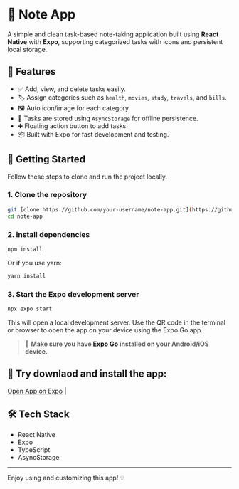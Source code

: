 # 📝 Note App

A simple and clean task-based note-taking application built using **React Native** with **Expo**, supporting categorized tasks with icons and persistent local storage.

## 📱 Features

- ✅ Add, view, and delete tasks easily.
- 🏷️ Assign categories such as `health`, `movies`, `study`, `travels`, and `bills`.
- 🖼️ Auto icon/image for each category.
- 💾 Tasks are stored using `AsyncStorage` for offline persistence.
- ➕ Floating action button to add tasks.
- 📦 Built with Expo for fast development and testing.

## 🚀 Getting Started

Follow these steps to clone and run the project locally.

### 1. Clone the repository

```bash
git [clone https://github.com/your-username/note-app.git](https://github.com/brvbrna/Note-App.git)
cd note-app
```

### 2. Install dependencies

```bash
npm install
```

Or if you use yarn:

```bash
yarn install
```

### 3. Start the Expo development server

```bash
npx expo start
```

This will open a local development server. Use the QR code in the terminal or browser to open the app on your device using the Expo Go app.

> 📱 **Make sure you have [Expo Go](https://expo.dev/client) installed on your Android/iOS device.**

## 👥 Try downlaod and install the app:

 [Open App on Expo]([https://expo.dev/@yourusername/note-app](https://expo.dev/accounts/cxrlgacelo/projects/Noteapp/builds/48cd6a10-432b-469d-8cec-1914e9643f0c)) |


## 🛠️ Tech Stack

- React Native
- Expo
- TypeScript
- AsyncStorage

---

Enjoy using and customizing this app! 💡
